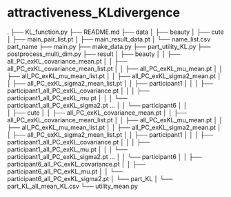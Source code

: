 # attractiveness_KLdivergence


.
├── KL_function.py
├── README.md
├── data
│   ├── beauty
│   ├── cute
│   ├── main_pair_list.pt
│   ├── main_result_data.pt
│   └── name_list.csv  part_name 
├── main.py
├── make_data.py
├── part_utility_KL.py
├── postprocess_multi_dim.py
├── result
│   ├── beauty
│   │   ├── all_PC_exKL_covariance_mean.pt
│   │   ├── all_PC_exKL_covariance_mean_list.pt
│   │   ├── all_PC_exKL_mu_mean.pt
│   │   ├── all_PC_exKL_mu_mean_list.pt
│   │   ├── all_PC_exKL_sigma2_mean.pt
│   │   ├── all_PC_exKL_sigma2_mean_list.pt
│   │   ├── participant1
│   │   │   ├── participant1_all_PC_exKL_covariance.pt
│   │   │   ├── participant1_all_PC_exKL_mu.pt
│   │   │   └── participant1_all_PC_exKL_sigma2.pt
                ...
│   │   └── participant6
│   │       
│   ├── cute
│   │   ├── all_PC_exKL_covariance_mean.pt
│   │   ├── all_PC_exKL_covariance_mean_list.pt
│   │   ├── all_PC_exKL_mu_mean.pt
│   │   ├── all_PC_exKL_mu_mean_list.pt
│   │   ├── all_PC_exKL_sigma2_mean.pt
│   │   ├── all_PC_exKL_sigma2_mean_list.pt
│   │   ├── participant1
│   │   │   ├── participant1_all_PC_exKL_covariance.pt
│   │   │   ├── participant1_all_PC_exKL_mu.pt
│   │   │   └── participant1_all_PC_exKL_sigma2.pt
                ...
│   │   └── participant6
│   │       ├── participant6_all_PC_exKL_covariance.pt
│   │       ├── participant6_all_PC_exKL_mu.pt
│   │       └── participant6_all_PC_exKL_sigma2.pt
│   └── part_KL
│       └── part_KL_all_mean_KL.csv
└── utility_mean.py